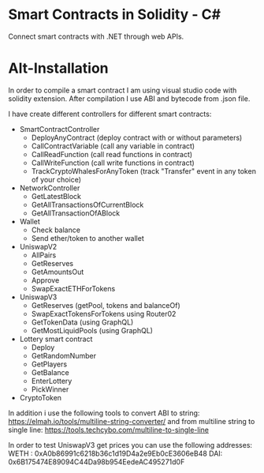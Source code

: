 # Smart Contracts in Solidity - C#
Connect smart contracts with .NET through web APIs.

Alt-Installation
======

In order to compile a smart contract I am using visual studio code with solidity extension. 
After compilation I use ABI and bytecode from .json file. 

I have create different controllers for different smart contracts:

- SmartContractController
  - DeployAnyContract (deploy contract with or without parameters)
  - CallContractVariable (call any variable in contract)
  - CallReadFunction (call read functions in contract)
  - CallWriteFunction (call write functions in contract)
  - TrackCryptoWhalesForAnyToken (track "Transfer" event in any token of your choice)
- NetworkController
  - GetLatestBlock
  - GetAllTransactionsOfCurrentBlock
  - GetAllTransactionOfABlock
- Wallet 
  - Check balance
  - Send ether/token to another wallet
- UniswapV2
  - AllPairs
  - GetReserves
  - GetAmountsOut
  - Approve
  - SwapExactETHForTokens
- UniswapV3
  - GetReserves (getPool, tokens and balanceOf)
  - SwapExactTokensForTokens using Router02
  - GetTokenData (using GraphQL)
  - GetMostLiquidPools (using GraphQL)
- Lottery smart contract
  - Deploy
  - GetRandomNumber
  - GetPlayers
  - GetBalance
  - EnterLottery
  - PickWinner
- CryptoToken


In addition i use the following tools to convert ABI to string:
https://elmah.io/tools/multiline-string-converter/
and from multiline string to single line:
https://tools.techcybo.com/multiline-to-single-line

In order to test UniswapV3 get prices you can use the following addresses:
WETH : 0xA0b86991c6218b36c1d19D4a2e9Eb0cE3606eB48
DAI: 0x6B175474E89094C44Da98b954EedeAC495271d0F
